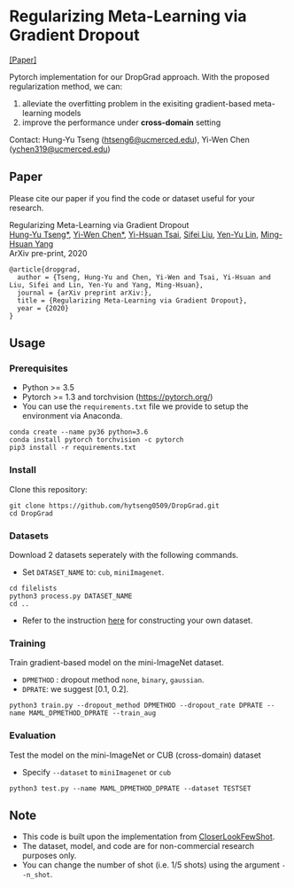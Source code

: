 # Regularizing Meta-Learning via Gradient Dropout 
[[Paper]](https://arxiv.org/abs/2001.08735)

Pytorch implementation for our DropGrad approach. With the proposed regularization method, we can:

1. alleviate the overfitting problem in the exisiting gradient-based meta-learning models
2. improve the performance under **cross-domain** setting

Contact: Hung-Yu Tseng (htseng6@ucmerced.edu), Yi-Wen Chen (ychen319@ucmerced.edu)

## Paper
Please cite our paper if you find the code or dataset useful for your research.

Regularizing Meta-Learning via Gradient Dropout<br>
[Hung-Yu Tseng*](https://sites.google.com/site/hytseng0509/), [Yi-Wen Chen*](https://wenz116.github.io/), [Yi-Hsuan Tsai](https://sites.google.com/site/yihsuantsai/), [Sifei Liu](https://www.sifeiliu.net/), [Yen-Yu Lin](https://sites.google.com/site/yylinweb/), [Ming-Hsuan Yang](http://faculty.ucmerced.edu/mhyang/)<br>
ArXiv pre-print, 2020
```
@article{dropgrad,
  author = {Tseng, Hung-Yu and Chen, Yi-Wen and Tsai, Yi-Hsuan and Liu, Sifei and Lin, Yen-Yu and Yang, Ming-Hsuan},
  journal = {arXiv preprint arXiv:},
  title = {Regularizing Meta-Learning via Gradient Dropout},
  year = {2020}
}
```

## Usage

### Prerequisites
- Python >= 3.5
- Pytorch >= 1.3 and torchvision (https://pytorch.org/)
- You can use the `requirements.txt` file we provide to setup the environment via Anaconda.
```
conda create --name py36 python=3.6
conda install pytorch torchvision -c pytorch
pip3 install -r requirements.txt
```

### Install
Clone this repository:
```
git clone https://github.com/hytseng0509/DropGrad.git
cd DropGrad
```

### Datasets
Download 2 datasets seperately with the following commands.
- Set `DATASET_NAME` to: `cub`, `miniImagenet`.
```
cd filelists
python3 process.py DATASET_NAME
cd ..
```
- Refer to the instruction [here](https://github.com/wyharveychen/CloserLookFewShot#self-defined-setting) for constructing your own dataset.


### Training
Train gradient-based model on the mini-ImageNet dataset.
- `DPMETHOD` : dropout method `none`, `binary`, `gaussian`.
- `DPRATE`: we suggest [0.1, 0.2].
```
python3 train.py --dropout_method DPMETHOD --dropout_rate DPRATE --name MAML_DPMETHOD_DPRATE --train_aug
```

### Evaluation
Test the model on the mini-ImageNet or CUB (cross-domain) dataset
- Specify `--dataset` to `miniImagenet` or `cub`
```
python3 test.py --name MAML_DPMETHOD_DPRATE --dataset TESTSET
```

## Note
- This code is built upon the implementation from [CloserLookFewShot](https://github.com/wyharveychen/CloserLookFewShot).
- The dataset, model, and code are for non-commercial research purposes only.
- You can change the number of shot (i.e. 1/5 shots) using the argument `--n_shot`.

